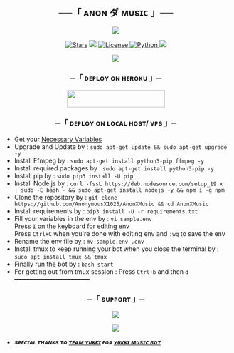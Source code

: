 <h2 align="center">
    ──「 ᴀɴᴏɴ ダ ᴍᴜsɪᴄ 」──
</h2>

<p align="center">
  <img src="https://telegra.ph/file/56d1760224589ee370186.jpg">
</p>

<p align="center">
<a href="https://github.com/AnonymousX1025/AnonXMusic/stargazers"><img src="https://img.shields.io/github/stars/AnonymousX1025/AnonXMusic?color=black&logo=github&logoColor=black&style=for-the-badge" alt="Stars" /></a>
<a href="https://github.com/AnonymousX1025/AnonXMusic/network/members"> <img src="https://img.shields.io/github/forks/AnonymousX1025/AnonXMusic?color=black&logo=github&logoColor=black&style=for-the-badge" /></a>
<a href="https://github.com/AnonymousX1025/AnonXMusic/blob/master/LICENSE"> <img src="https://img.shields.io/badge/License-MIT-blueviolet?style=for-the-badge" alt="License" /> </a>
<a href="https://www.python.org/"> <img src="https://img.shields.io/badge/Written%20in-Python-orange?style=for-the-badge&logo=python" alt="Python" /> </a>
<a href="https://github.com/AnonymousX1025/AnonXMusic/commits/AnonymousX1025"> <img src="https://img.shields.io/github/last-commit/AnonymousX1025/AnonXMusic?color=blue&logo=github&logoColor=green&style=for-the-badge" /></a>
</p>

<p align="center">
  <img src="https://telegra.ph/file/36be820a8775f0bfc773e.jpg">
</p>

<h3 align="center">
    ─「 ᴅᴇᴩʟᴏʏ ᴏɴ ʜᴇʀᴏᴋᴜ 」─
</h3>

<p align="center"><a href="https://dashboard.heroku.com/new?template=https://github.com/Sashikantlvy/AnonXMusic"> <img src="https://img.shields.io/badge/Deploy%20On%20Heroku-black?style=for-the-badge&logo=heroku" width="220" height="38.45"/></a></p>

<h3 align="center">
    ─「 ᴅᴇᴩʟᴏʏ ᴏɴ ʟᴏᴄᴀʟ ʜᴏsᴛ/ ᴠᴘs 」─
</h3>

- Get your [Necessary Variables](https://github.com/AnonymousX1025/AnonXMusic/blob/master/sample.env)
- Upgrade and Update by :
`sudo apt-get update && sudo apt-get upgrade -y`
- Install Ffmpeg by :
`sudo apt-get install python3-pip ffmpeg -y`
- Install required packages by :
`sudo apt-get install python3-pip -y`
- Install pip by :
`sudo pip3 install -U pip`
- Install Node js by :
`curl -fssL https://deb.nodesource.com/setup_19.x | sudo -E bash - && sudo apt-get install nodejs -y && npm i -g npm`
- Clone the repository by :
`git clone https://github.com/AnonymousX1025/AnonXMusic && cd AnonXMusic`
- Install requirements by :
`pip3 install -U -r requirements.txt`
- Fill your variables in the env by :
`vi sample.env`<br>
Press `I` on the keyboard for editing env<br>
Press `Ctrl+C` when you're done with editing env and `:wq` to save the env<br>
- Rename the env file by :
`mv sample.env .env`
- Install tmux to keep running your bot when you close the terminal by :
`sudo apt install tmux && tmux`
- Finally run the bot by :
`bash start`
- For getting out from tmux session : Press `Ctrl+b` and then `d`<br>
━━━━━━━━━━━━━━━━━━━━

<h3 align="center">
    ─「 sᴜᴩᴩᴏʀᴛ 」─
</h3>

<p align="center">
<a href="https://telegram.me/DevilsHeavenMF"><img src="https://img.shields.io/badge/-Support%20Group-blue.svg?style=for-the-badge&logo=Telegram"></a>
</p>

<p align="center">
<a href="https://telegram.me/FallenAssociation"><img src="https://img.shields.io/badge/-Support%20Channel-blue.svg?style=for-the-badge&logo=Telegram"></a>
</p>

- <b> _sᴩᴇᴄɪᴀʟ ᴛʜᴀɴᴋs ᴛᴏ [ᴛᴇᴀᴍ ʏᴜᴋᴋɪ](https://github.com/TeamYukki) ғᴏʀ [ʏᴜᴋᴋɪ ᴍᴜsɪᴄ ʙᴏᴛ](https://github.com/TeamYukki/YukkiMusicBot)_ </b>
